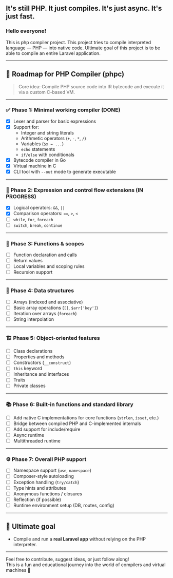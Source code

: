 ## It's still PHP. It just compiles. It's just async. It's just fast.

### Hello everyone!

This is php compiler project. This project tries to compile interpreted language — PHP — into native code.
Ultimate goal of this project is to be able to compile an entire Laravel application.

---

## 🧭 Roadmap for PHP Compiler (phpc)

> Core idea: Compile PHP source code into IR bytecode and execute it via a custom C-based VM.

---

### ✅ Phase 1: Minimal working compiler (DONE)
- [x] Lexer and parser for basic expressions
- [x] Support for:
  - Integer and string literals
  - Arithmetic operators (`+`, `-`, `*`, `/`)
  - Variables (`$x = ...`)
  - `echo` statements
  - `if/else` with conditionals
- [x] Bytecode compiler in Go
- [x] Virtual machine in C
- [x] CLI tool with `--out` mode to generate executable

---

### 🔄 Phase 2: Expression and control flow extensions (IN PROGRESS)
- [x] Logical operators: `&&`, `||`
- [x] Comparison operators: `==`, `>`, `<`
- [ ] `while`, `for`, `foreach`
- [ ] `switch`, `break`, `continue`

---

### 🧩 Phase 3: Functions & scopes
- [ ] Function declaration and calls
- [ ] Return values
- [ ] Local variables and scoping rules
- [ ] Recursion support

---

### 🧱 Phase 4: Data structures
- [ ] Arrays (indexed and associative)
- [ ] Basic array operations (`[]`, `$arr['key']`)
- [ ] Iteration over arrays (`foreach`)
- [ ] String interpolation

---

### 🏗 Phase 5: Object-oriented features
- [ ] Class declarations
- [ ] Properties and methods
- [ ] Constructors (`__construct`)
- [ ] `this` keyword
- [ ] Inheritance and interfaces
- [ ] Traits
- [ ] Private classes

---

### 📚 Phase 6: Built-in functions and standard library
- [ ] Add native C implementations for core functions (`strlen`, `isset`, etc.)
- [ ] Bridge between compiled PHP and C-implemented internals
- [ ] Add support for include/require
- [ ] Async runtime
- [ ] Multithreaded runtime

---

### ⚙️ Phase 7: Overall PHP support
- [ ] Namespace support (`use`, `namespace`)
- [ ] Composer-style autoloading
- [ ] Exception handling (`try/catch`)
- [ ] Type hints and attributes
- [ ] Anonymous functions / closures
- [ ] Reflection (if possible)
- [ ] Runtime environment setup (DB, routes, config)

---

## 🚀 Ultimate goal
- Compile and run a **real Laravel app** without relying on the PHP interpreter.

---

Feel free to contribute, suggest ideas, or just follow along!  
This is a fun and educational journey into the world of compilers and virtual machines 🚀

